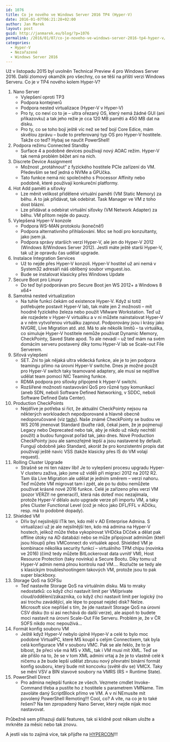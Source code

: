 ```yaml
---
id: 1076
title: Co je nového ve Windows Server 2016 TP4 (Hyper-V)
date: 2016-01-07T06:21:28+02:00
author: Jan Marek
layout: post
guid: http://janmarek.eu/blog/?p=1076
permalink: /2016/01/07/co-je-noveho-ve-windows-server-2016-tp4-hyper-v/
categories:
  - Hyper-V
  - Nezařazené
  - Windows Server 2016
---
```

Už v listopadu 2015 byl uvolněn Technical Preview 4 pro Windows Server 2016. Další zlomový okamžik pro všechny, co se těší na příští verzi Windows Serveru. Co je v TP4 nového kolem Hyper-V?

  1. Nano Server 
      * Vylepšení oproti TP3
      * Podpora kontejnerů
      * Podpora nested virtualizace (Hyper-V v Hyper-V)
      * Pro ty, co neví co to je &#8211; ultra ořezaný OS, který nemá žádné GUI (ani příkazovku) a tak jeho režie je cca 120 MB paměti a 450 MB dat na disku.
      * Pro ty, co se toho bojí ještě víc než se teď bojí Core Edice, mám skvělou zprávu &#8211; bude to preferovaný typ OS pro Hyper-V hostitele. Takže co teď? Hybaj se naučit PowerShell!
  2. Podpora režimu Connected Standby 
      * Surface 4 a podobné devices používají nový AOAC režim. Hyper-V tak nemá problém běžet ani na nich.
  3. Discrete Device Assignment 
      * Možnost &#8222;protáhnout&#8220; z fyzického hostitele PCIe zařízení do VM. Především se teď jedná o NVMe a GPUčka.
      * Tato funkce nemá nic společného s Processor Affinity nebo podobně, které používají konkureční platformy.
  4. Hot Add paměti a síťovky 
      * Lze měnit velikost přidělené virtuální paměti (VM Static Memory) za běhu. A to jak přidávat, tak odebírat. Task Manager ve VM z toho dost blázní.
      * Lze přidávat a odebírat virtuální síťovky (VM Network Adapter) za běhu. VM přitom nejde do pauzy.
  5. Vylepšená Hyper-V konzole 
      * Podpora WS-MAN protokolu (konečně!)
      * Podpora alternativního přihlašování. Moc se hodí pro konzultanty, jako jsem já.
      * Podpora správy starších verzí Hyper-V, ale jen do Hyper-V 2012 (Windows 8/Windows Server 2012). Jestli máte ještě starší Hyper-V, tak už je opravdu čas udělat upgrade.
  6. Instalace Integration Services 
      * Už to nejde přes Hyper-V konzoli. Hyper-V hostitel už ani nemá v System32 adresáři náš oblíbený soubor vmguest.iso.
      * Bude se instalovat klasicky přes Windows Update
  7. Secure Boot pro Linuxy 
      * Do teď byl podporávan pro Secure Boot jen WS 2012+ a Windows 8 x64+
  8. Samotná nested virtualization 
      * Na tuhle funkci čekám od existence Hyper-V. Když si totiž potřebujete postavit Hyper-V lab, tak máte jen 2 možnosti &#8211; mít hoodně fyzického železa nebo použít VMware Workstation. Teď už ale rozjedete v Hyper-V virtuálku a v ní můžete nainstalovat Hyper-V a v něm vytvořenou virtuálku zapnout. Podporovány jsou i krásy jako NVGRE, Live Migration atd. atd. Má to ale několik limitů &#8211; ta virtuálka, co simuluje Hyper-V hostitele nemůže používat Dynamic Memory, CheckPointy, Saved State apod. To ale nevadí &#8211; už teď mám na svém domácím serveru postavený díky tomu Hyper-V lab se Scale-out File Serverem.
  9. Síťová vylepšení 
      * SET. Zní to jak nějaká ultra vědecká funkce, ale je to jen podpora teamingu přímo na úrovni Hyper-V switche. Dnes je možné použít pro Hyper-V switch taky teamované adaptery, ale musí se nejdříve udělat team pomocí NIC Teaming funkce.
      * RDMA podpora pro síťovky připojené k Hyper-V switchi.
      * Rozšířené možnosti nastavování QoS pro různé typy komunikací (aneb SDN, neboli Software Defined Networking, v SDDC, neboli Software Defined Data Center).
 10. Production CheckPoints 
      * Nejdříve je potřeba si říct, že aktuální CheckPointy nejsou na některých workloadech nepodporované a hlavně obecně nedoporučované (viz <a href="https://technet.microsoft.com/en-us/library/dn818483.aspx" target="_blank">tady</a>). Naše známé CheckPointy se budou ve WS 2016 jmenovat Standard (buďte rádi, čekal jsem, že je pojmenují Legacy nebo Deprecated nebo tak, aby je nikdo už nikdy nechtěl použít) a budou fungovat pořád tak, jako dnes. Nové Production CheckPointy jsou ale samozřejmě lepší a jsou nastavené by default. Fungují obdobně jako Standard, akorát že pro konzistentní propis dat používají ještě navíc VSS (takže klasicky přes IS do VM volají request).
 11. Rolling Cluster Upgrade 
      * Strašně se mi ten název líbí! Je to vylepšení procesu upgradu Hyper-V clusteru zaživa, jako jsme už viděli při migraci 2012 na 2012 R2. Tam šla Live Migration ale udělat je jedním směrem &#8211; verzí nahoru. Teď můžete VM migrovat tam i zpět, ale po tu dobu nemůžete používat krásné nové 2016 funkce. Celé je zařízeno přes verzi VM (pozor VERZI! ne generaci!), která nás doteď moc nezajímala, protože Hyper-V dělalo auto upgrade verze při importu VM, a taky přes Cluster Functional Level (což je něco jako DFL/FFL v ADčku, resp. má to podobné dopady).
 12. Shielded VM 
      * Dřív byl nejsilnější ITík ten, kdo měl v AD Enterprise Admina. S virtualizací už je ale nejsilnější ten, kdo má admina na Hyper-V hostech, jelikož může třeba vykopírovat VHDčka DCček a dělat pak offline útoky na AD databázi nebo se může připojovat adminům (kteří jsou hloupí) přes VMConnect do virtuálek apod. Shielded VM je kombinace několika security funkcí &#8211; virtuálního TPM chipu (novinka ve 2016) (čímž tedy můžete BitLockerovat data uvnitř VM), Host Resource Protection (taky novinka) a Secure Bootu. Díky tomu už Hyper-V admin nemá plnou kontrolu nad VM&#8230;. Rozlučte se tedy ale s klasickým troubleshootingem takových VM, protože jsou to pak super blackboxy.
 13. Storage QoS na SOFSu 
      * Teď nastavíte Storage QoS na virtuálním disku. Má to mraky nedostatků: co když chci nastavit limit per VM/private cloud/oddělení/zákazníka, co když chci nastavit limit per logický (no asi trochu zavádějící, ale lépe to popsat nejde) disk? Nelze. Microsoft sice nepřišel s tím, že jde nastavit Storage QoS na úrovni CSV disku (to si asi nechává do další verze), ale aspoň to budete moci nastavit na úrovni Scale-Out File Serveru. Problém je, že v ČR SOFS nikdo moc nepoužívá&#8230;
 14. Formát konfig souboru VM 
      * Ještě když Hyper-V nebylo úplně Hyper-V a celé to bylo moc podobné VirtualPC, které MS koupil s celým Connectixem, tak byla celá konfigurace VM v souboru VMC. Pak se ale řeklo, že to je blbost, že přeci vše má MS v XML, tak i VM musí mít XML. Teď se ale přišlo na to, že se v tom XML admini vrtaj a že je to vlastně celé k ničemu a že bude lepší udělat zbrusu nový převratní binární formát konfig souboru, který bude mít koncovku (světě div se) VMCX. Taky se mění VSV a BIN stavové soubory na VMRS (RS = Runtime State).
 15. PowerShell Direct 
      * Pro admina nejlepší funkce ze všech. Vezmete cmdlet Invoke-Command třeba a pustíte ho z hostitele s parametrem VMName. Tím zavoláte daný ScriptBlock přímo ve VM. A v ní NEmusíte mít povolený PowerShell Remoting!!! Cool, co? A víte, na co je to také řešení? Na ten zpropadený Nano Server, který nejde nijak moc nastavovat.

Průbežně sem přihazuji další features, tak si klidně post někam uložte a mrkněte za měsíc nebo tak znovu.

A jestli vás to zajímá více, tak přijďte na <a href="http://www.hypercon.cz" target="_blank">HYPERCON</a>!!!
